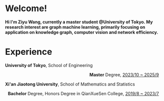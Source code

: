 # Welcome!

**Hi I'm Ziyu Wang, currently a master student @University of Tokyo. My research interest are graph machine learning, primarily focusing on application on knowledge graph, computer vision and network efficiency.**

# Experience

**<p style="text-align:left;">University of Tokyo**, School of Engineering</p> <p style="text-align:right;">**Master** Degree, <u>2023/10 ~ 2025/9</u></p>

**<p style="text-align:left;">Xi'an Jiaotong University**, School of Mathematics and Statistics</p> <p style="text-align:right;">**Bachelor** Degree, Honors Degree in QianXueSen College, <u>2019/8 ~ 2023/7</u></p>
